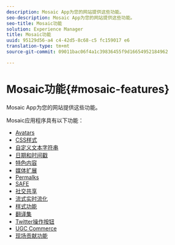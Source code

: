 ```yaml
---
description: Mosaic App为您的网站提供这些功能。
seo-description: Mosaic App为您的网站提供这些功能。
seo-title: Mosaic功能
solution: Experience Manager
title: Mosaic功能
uuid: 95129d56-a4 c4-42d5-8c68-c5 fc159017 e6
translation-type: tm+mt
source-git-commit: 09011bac06f4a1c39836455f9d16654952184962

---
```



# Mosaic功能{#mosaic-features}

Mosaic App为您的网站提供这些功能。



Mosaic应用程序具有以下功能：

* [Avatars](/help/using/c-features-livefyre/c-styling-features/c-avatars.md#c_avatars)
* [CSS样式](/help/using/c-features-livefyre/c-styling-features/c-css-styling-branding.md#c_css_styling_branding)
* [自定义文本字符串](/help/using/c-features-livefyre/c-custom-text-strings.md#c_custom_text_strings)
* [日期和时间戳](/help/using/c-features-livefyre/c-styling-features/c-date-and-timestamp.md#c_date_and_timestamp)
* [特色内容](/help/using/c-features-livefyre/c-content-collection-tags/c-featured-content.md#c_featured_content)
* [媒体扩展](/help/using/c-features-livefyre/c-enagement-features.md#section_pmq_ycm_d1b)
* [Permalks](/help/using/c-features-livefyre/c-content-collection-tags/c-permalinks.md#c_permalinks)
* [SAFE](/help/using/c-features-livefyre/c-about-moderation/c-moderation.md#c_moderation)
* [社交共享](/help/using/c-features-livefyre/c-social-sharing/c-social-sharing.md#c_social_sharing)
* [流式实时流化](/help/using/c-features-livefyre/c-content-behavior-features/c-content-behavior-features.md#section_emd_syl_d1b)
* [样式功能](/help/using/c-features-livefyre/c-styling-features/c-styling-features.md#c_styling_features)
* [翻译集](/help/using/c-settings-other/c-translation-sets/c-translation-sets.md#c_translation_sets)
* [Twitter操作按钮](/help/using/c-features-livefyre/c-enagement-features.md#section_uzm_ldm_d1b)
* [UGC Commerce](/help/using/c-features-livefyre/c-ugc-commerce.md#c_ugc_commerce)
* [现场贡献功能](/help/using/c-features-livefyre/c-on-site-contribution-features.md#section_vzs_t2s_d1b)

